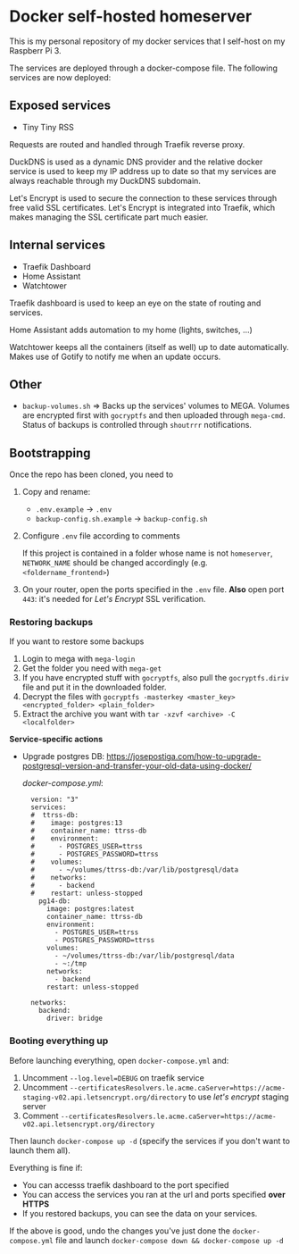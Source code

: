 # Docker self-hosted homeserver 

This is my personal repository of my docker services that I self-host on my Raspberr Pi 3.

The services are deployed through a docker-compose file. The following services are now deployed:

## Exposed services

  - Tiny Tiny RSS

Requests are routed and handled through Traefik reverse proxy.

DuckDNS is used as a dynamic DNS provider and the relative docker service is used to keep my IP address up to date so that my services are always reachable through my DuckDNS subdomain.

Let's Encrypt is used to secure the connection to these services through free valid SSL certificates. Let's Encrypt is integrated into Traefik, which makes managing the SSL certificate part much easier.

## Internal services

  - Traefik Dashboard
  - Home Assistant
  - Watchtower

Traefik dashboard is used to keep an eye on the state of routing and services.

Home Assistant adds automation to my home (lights, switches, ...)

Watchtower keeps all the containers (itself as well) up to date automatically. Makes use of Gotify to notify me when an update occurs.

## Other

  - `backup-volumes.sh` => Backs up the services' volumes to MEGA. Volumes are encrypted first with `gocryptfs` and then uploaded through `mega-cmd`. Status of backups is controlled through `shoutrrr` notifications.

## Bootstrapping

Once the repo has been cloned, you need to

  1. Copy and rename:
  
      - `.env.example` -> `.env`
      - `backup-config.sh.example` -> `backup-config.sh`
 
  2. Configure `.env` file according to comments
     
     If this project is contained in a folder whose name is not `homeserver`, `NETWORK_NAME` should be changed accordingly (e.g. `<foldername_frontend>`)

  3. On your router, open the ports specified in the `.env` file. **Also** open port `443`: it's needed for *Let's Encrypt* SSL verification.

### Restoring backups

If you want to restore some backups

  1. Login to mega with `mega-login`
  2. Get the folder you need with `mega-get`
  3. If you have encrypted stuff with `gocryptfs`, also pull the `gocryptfs.diriv` file and put it in the downloaded folder.
  4. Decrypt the files with `gocryptfs -masterkey <master_key> <encrypted_folder> <plain_folder>`
  5. Extract the archive you want with `tar -xzvf <archive> -C <localfolder>`


**Service-specific actions**

- Upgrade postgres DB: https://josepostiga.com/how-to-upgrade-postgresql-version-and-transfer-your-old-data-using-docker/
  
  *docker-compose.yml*:

  ```
    version: "3"
    services:
    #  ttrss-db:
    #    image: postgres:13
    #    container_name: ttrss-db
    #    environment:
    #      - POSTGRES_USER=ttrss
    #      - POSTGRES_PASSWORD=ttrss
    #    volumes:
    #      - ~/volumes/ttrss-db:/var/lib/postgresql/data
    #    networks:
    #      - backend
    #    restart: unless-stopped
      pg14-db:
        image: postgres:latest
        container_name: ttrss-db
        environment:
          - POSTGRES_USER=ttrss
          - POSTGRES_PASSWORD=ttrss
        volumes:
          - ~/volumes/ttrss-db:/var/lib/postgresql/data
          - ~:/tmp
        networks:
          - backend
        restart: unless-stopped

    networks:
      backend:
        driver: bridge
  ```

### Booting everything up

Before launching everything, open `docker-compose.yml` and:
  
  1. Uncomment `--log.level=DEBUG` on traefik service
  2. Uncomment `--certificatesResolvers.le.acme.caServer=https://acme-staging-v02.api.letsencrypt.org/directory` to use *let's encrypt* staging server
  3. Comment `--certificatesResolvers.le.acme.caServer=https://acme-v02.api.letsencrypt.org/directory`

Then launch `docker-compose up -d` (specify the services if you don't want to launch them all).

Everything is fine if:

  - You can accesss traefik dashboard to the port specified
  - You can access the services you ran at the url and ports specified **over HTTPS**
  - If you restored backups, you can see the data on your services.

If the above is good, undo the changes you've just done the `docker-compose.yml` file and launch `docker-compose down && docker-compose up -d`